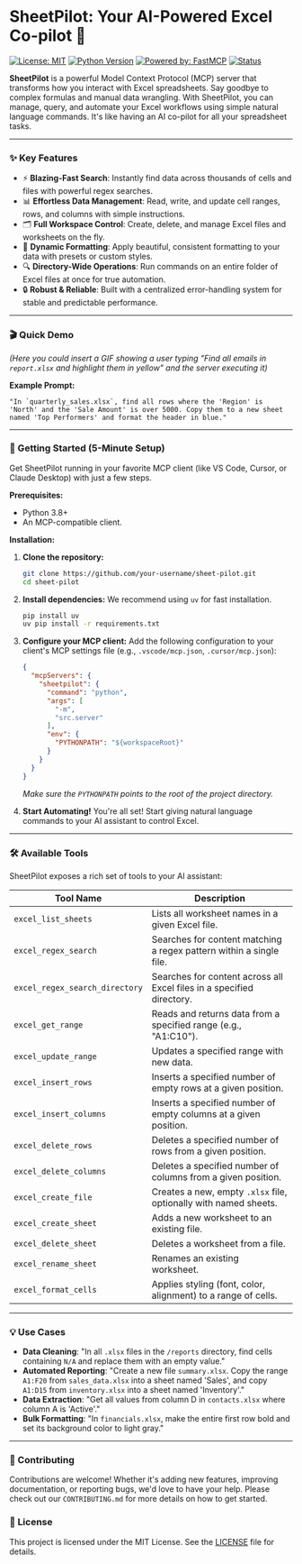 
# SheetPilot: Your AI-Powered Excel Co-pilot 🚀

[![License: MIT](https://img.shields.io/badge/License-MIT-yellow.svg)](https://opensource.org/licenses/MIT)
[![Python Version](https://img.shields.io/badge/python-3.8+-blue.svg)](https://www.python.org/downloads/)
[![Powered by: FastMCP](https://img.shields.io/badge/Powered%20by-FastMCP-orange)](https://github.com/your-fastmcp-repo)
[![Status](https://img.shields.io/badge/status-active-success.svg)]()

**SheetPilot** is a powerful Model Context Protocol (MCP) server that transforms how you interact with Excel spreadsheets. Say goodbye to complex formulas and manual data wrangling. With SheetPilot, you can manage, query, and automate your Excel workflows using simple natural language commands. It's like having an AI co-pilot for all your spreadsheet tasks.

---

### ✨ Key Features

*   ⚡️ **Blazing-Fast Search**: Instantly find data across thousands of cells and files with powerful regex searches.
*   📊 **Effortless Data Management**: Read, write, and update cell ranges, rows, and columns with simple instructions.
*   🗂️ **Full Workspace Control**: Create, delete, and manage Excel files and worksheets on the fly.
*   🎨 **Dynamic Formatting**: Apply beautiful, consistent formatting to your data with presets or custom styles.
*   🔍 **Directory-Wide Operations**: Run commands on an entire folder of Excel files at once for true automation.
*   🔒 **Robust & Reliable**: Built with a centralized error-handling system for stable and predictable performance.

---

### 🎬 Quick Demo

*(Here you could insert a GIF showing a user typing "Find all emails in `report.xlsx` and highlight them in yellow" and the server executing it)*

**Example Prompt:**
```
"In `quarterly_sales.xlsx`, find all rows where the 'Region' is 'North' and the 'Sale Amount' is over 5000. Copy them to a new sheet named 'Top Performers' and format the header in blue."
```

---

### 🚀 Getting Started (5-Minute Setup)

Get SheetPilot running in your favorite MCP client (like VS Code, Cursor, or Claude Desktop) with just a few steps.

**Prerequisites:**
*   Python 3.8+
*   An MCP-compatible client.

**Installation:**

1.  **Clone the repository:**
    ```bash
    git clone https://github.com/your-username/sheet-pilot.git
    cd sheet-pilot
    ```

2.  **Install dependencies:**
    We recommend using `uv` for fast installation.
    ```bash
    pip install uv
    uv pip install -r requirements.txt
    ```

3.  **Configure your MCP client:**
    Add the following configuration to your client's MCP settings file (e.g., `.vscode/mcp.json`, `.cursor/mcp.json`):

    ```json
    {
      "mcpServers": {
        "sheetpilot": {
          "command": "python",
          "args": [
            "-m",
            "src.server"
          ],
          "env": {
            "PYTHONPATH": "${workspaceRoot}"
          }
        }
      }
    }
    ```
    *Make sure the `PYTHONPATH` points to the root of the project directory.*

4.  **Start Automating!**
    You're all set! Start giving natural language commands to your AI assistant to control Excel.

---

### 🛠️ Available Tools

SheetPilot exposes a rich set of tools to your AI assistant:

| Tool Name                      | Description                                                              |
| ------------------------------ | ------------------------------------------------------------------------ |
| `excel_list_sheets`            | Lists all worksheet names in a given Excel file.                         |
| `excel_regex_search`           | Searches for content matching a regex pattern within a single file.      |
| `excel_regex_search_directory` | Searches for content across all Excel files in a specified directory.    |
| `excel_get_range`              | Reads and returns data from a specified range (e.g., "A1:C10").          |
| `excel_update_range`           | Updates a specified range with new data.                                 |
| `excel_insert_rows`            | Inserts a specified number of empty rows at a given position.            |
| `excel_insert_columns`         | Inserts a specified number of empty columns at a given position.         |
| `excel_delete_rows`            | Deletes a specified number of rows from a given position.                |
| `excel_delete_columns`         | Deletes a specified number of columns from a given position.             |
| `excel_create_file`            | Creates a new, empty `.xlsx` file, optionally with named sheets.         |
| `excel_create_sheet`           | Adds a new worksheet to an existing file.                                |
| `excel_delete_sheet`           | Deletes a worksheet from a file.                                         |
| `excel_rename_sheet`           | Renames an existing worksheet.                                           |
| `excel_format_cells`           | Applies styling (font, color, alignment) to a range of cells.            |

---

### 💡 Use Cases

*   **Data Cleaning**: "In all `.xlsx` files in the `/reports` directory, find cells containing `N/A` and replace them with an empty value."
*   **Automated Reporting**: "Create a new file `summary.xlsx`. Copy the range `A1:F20` from `sales_data.xlsx` into a sheet named 'Sales', and copy `A1:D15` from `inventory.xlsx` into a sheet named 'Inventory'."
*   **Data Extraction**: "Get all values from column D in `contacts.xlsx` where column A is 'Active'."
*   **Bulk Formatting**: "In `financials.xlsx`, make the entire first row bold and set its background color to light gray."

---

### 🤝 Contributing

Contributions are welcome! Whether it's adding new features, improving documentation, or reporting bugs, we'd love to have your help. Please check out our `CONTRIBUTING.md` for more details on how to get started.

### 📜 License

This project is licensed under the MIT License. See the [LICENSE](LICENSE) file for details.

